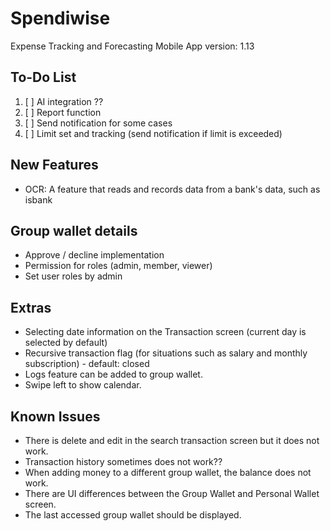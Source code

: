 # Spendiwise

Expense Tracking and Forecasting Mobile App
version: 1.13

## To-Do List
1. [ ] AI integration ?? 
2. [ ] Report function
3. [ ] Send notification for some cases
4. [ ] Limit set and tracking (send notification if limit is exceeded)

## New Features
- OCR: A feature that reads and records data from a bank's data, such as isbank

## Group wallet details
- Approve / decline implementation
- Permission for roles (admin, member, viewer)
- Set user roles by admin

## Extras
- Selecting date information on the Transaction screen (current day is selected by default)
- Recursive transaction flag (for situations such as salary and monthly subscription) - default: closed
- Logs feature can be added to group wallet.
- Swipe left to show calendar.

## Known Issues
- There is delete and edit in the search transaction screen but it does not work.
- Transaction history sometimes does not work??
- When adding money to a different group wallet, the balance does not work.
- There are UI differences between the Group Wallet and Personal Wallet screen.
- The last accessed group wallet should be displayed.